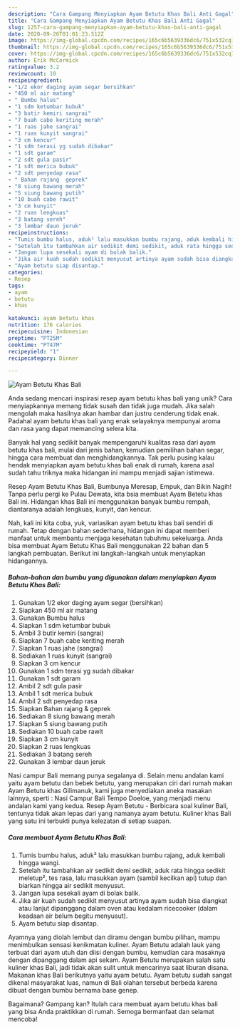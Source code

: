 ```yaml
---
description: "Cara Gampang Menyiapkan Ayam Betutu Khas Bali Anti Gagal"
title: "Cara Gampang Menyiapkan Ayam Betutu Khas Bali Anti Gagal"
slug: 1257-cara-gampang-menyiapkan-ayam-betutu-khas-bali-anti-gagal
date: 2020-09-26T01:01:23.512Z
image: https://img-global.cpcdn.com/recipes/165c6b5639336dc6/751x532cq70/ayam-betutu-khas-bali-foto-resep-utama.jpg
thumbnail: https://img-global.cpcdn.com/recipes/165c6b5639336dc6/751x532cq70/ayam-betutu-khas-bali-foto-resep-utama.jpg
cover: https://img-global.cpcdn.com/recipes/165c6b5639336dc6/751x532cq70/ayam-betutu-khas-bali-foto-resep-utama.jpg
author: Erik McCormick
ratingvalue: 3.2
reviewcount: 10
recipeingredient:
- "1/2 ekor daging ayam segar bersihkan"
- "450 ml air matang"
- " Bumbu halus"
- "1 sdm ketumbar bubuk"
- "3 butir kemiri sangrai"
- "7 buah cabe keriting merah"
- "1 ruas jahe sangrai"
- "1 ruas kunyit sangrai"
- "3 cm kencur"
- "1 sdm terasi yg sudah dibakar"
- "1 sdt garam"
- "2 sdt gula pasir"
- "1 sdt merica bubuk"
- "2 sdt penyedap rasa"
- " Bahan rajang  geprek"
- "8 siung bawang merah"
- "5 siung bawang putih"
- "10 buah cabe rawit"
- "3 cm kunyit"
- "2 ruas lengkuas"
- "3 batang sereh"
- "3 lembar daun jeruk"
recipeinstructions:
- "Tumis bumbu halus, aduk² lalu masukkan bumbu rajang, aduk kembali hingga wangi."
- "Setelah itu tambahkan air sedikit demi sedikit, aduk rata hingga sedikit meletup², tes rasa, lalu masukkan ayam (sambil kecilkan api) tutup dan biarkan hingga air sedikit menyusut."
- "Jangan lupa sesekali ayam di bolak balik."
- "Jika air kuah sudah sedikit menyusut artinya ayam sudah bisa diangkat atau lanjut dipanggang dalam oven atau kedalam ricecooker (dalam keadaan air belum begitu menyusut)."
- "Ayam betutu siap disantap."
categories:
- Resep
tags:
- ayam
- betutu
- khas

katakunci: ayam betutu khas 
nutrition: 176 calories
recipecuisine: Indonesian
preptime: "PT25M"
cooktime: "PT47M"
recipeyield: "1"
recipecategory: Dinner

---
```



![Ayam Betutu Khas Bali](https://img-global.cpcdn.com/recipes/165c6b5639336dc6/751x532cq70/ayam-betutu-khas-bali-foto-resep-utama.jpg)

Anda sedang mencari inspirasi resep ayam betutu khas bali yang unik? Cara menyiapkannya memang tidak susah dan tidak juga mudah. Jika salah mengolah maka hasilnya akan hambar dan justru cenderung tidak enak. Padahal ayam betutu khas bali yang enak selayaknya mempunyai aroma dan rasa yang dapat memancing selera kita.

Banyak hal yang sedikit banyak mempengaruhi kualitas rasa dari ayam betutu khas bali, mulai dari jenis bahan, kemudian pemilihan bahan segar, hingga cara membuat dan menghidangkannya. Tak perlu pusing kalau hendak menyiapkan ayam betutu khas bali enak di rumah, karena asal sudah tahu triknya maka hidangan ini mampu menjadi sajian istimewa.

Resep Ayam Betutu Khas Bali, Bumbunya Meresap, Empuk, dan Bikin Nagih! Tanpa perlu pergi ke Pulau Dewata, kita bsia membuat Ayam Betetu khas Bali ini. Hidangan khas Bali ini menggunakan banyak bumbu rempah, diantaranya adalah lengkuas, kunyit, dan kencur.


Nah, kali ini kita coba, yuk, variasikan ayam betutu khas bali sendiri di rumah. Tetap dengan bahan sederhana, hidangan ini dapat memberi manfaat untuk membantu menjaga kesehatan tubuhmu sekeluarga. Anda bisa membuat Ayam Betutu Khas Bali menggunakan 22 bahan dan 5 langkah pembuatan. Berikut ini langkah-langkah untuk menyiapkan hidangannya.

<!--inarticleads1-->

##### Bahan-bahan dan bumbu yang digunakan dalam menyiapkan Ayam Betutu Khas Bali:

1. Gunakan 1/2 ekor daging ayam segar (bersihkan)
1. Siapkan 450 ml air matang
1. Gunakan  Bumbu halus
1. Siapkan 1 sdm ketumbar bubuk
1. Ambil 3 butir kemiri (sangrai)
1. Siapkan 7 buah cabe keriting merah
1. Siapkan 1 ruas jahe (sangrai)
1. Sediakan 1 ruas kunyit (sangrai)
1. Siapkan 3 cm kencur
1. Gunakan 1 sdm terasi yg sudah dibakar
1. Gunakan 1 sdt garam
1. Ambil 2 sdt gula pasir
1. Ambil 1 sdt merica bubuk
1. Ambil 2 sdt penyedap rasa
1. Siapkan  Bahan rajang &amp; geprek
1. Sediakan 8 siung bawang merah
1. Siapkan 5 siung bawang putih
1. Sediakan 10 buah cabe rawit
1. Siapkan 3 cm kunyit
1. Siapkan 2 ruas lengkuas
1. Sediakan 3 batang sereh
1. Gunakan 3 lembar daun jeruk


Nasi campur Bali memang punya segalanya di. Selain menu andalan kami yaitu ayam betutu dan bebek betutu, yang merupakan ciri dari rumah makan Ayam Betutu khas Gilimanuk, kami juga menyediakan aneka masakan lainnya, sperti : Nasi Campur Bali Tempo Doeloe, yang menjadi menu andalan kami yang kedua. Resep Ayam Betutu - Berbicara soal kuliner Bali, tentunya tidak akan lepas dari yang namanya ayam betutu. Kuliner khas Bali yang satu ini terbukti punya kelezatan di setiap suapan. 

<!--inarticleads2-->

##### Cara membuat Ayam Betutu Khas Bali:

1. Tumis bumbu halus, aduk² lalu masukkan bumbu rajang, aduk kembali hingga wangi.
1. Setelah itu tambahkan air sedikit demi sedikit, aduk rata hingga sedikit meletup², tes rasa, lalu masukkan ayam (sambil kecilkan api) tutup dan biarkan hingga air sedikit menyusut.
1. Jangan lupa sesekali ayam di bolak balik.
1. Jika air kuah sudah sedikit menyusut artinya ayam sudah bisa diangkat atau lanjut dipanggang dalam oven atau kedalam ricecooker (dalam keadaan air belum begitu menyusut).
1. Ayam betutu siap disantap.


Ayamnya yang diolah lembut dan diramu dengan bumbu pilihan, mampu menimbulkan sensasi kenikmatan kuliner. Ayam Betutu adalah lauk yang terbuat dari ayam utuh dan diisi dengan bumbu, kemudian cara masaknya dengan dipanggang dalam api sekam. Ayam Betutu merupakan salah satu kuliner khas Bali, jadi tidak akan sulit untuk mencarinya saat liburan disana. Makanan khas Bali berikutnya yaitu ayam betutu. Ayam betutu sudah sangat dikenal masyarakat luas, namun di Bali olahan tersebut berbeda karena dibuat dengan bumbu bernama base genep. 

Bagaimana? Gampang kan? Itulah cara membuat ayam betutu khas bali yang bisa Anda praktikkan di rumah. Semoga bermanfaat dan selamat mencoba!
